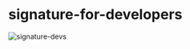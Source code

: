 # signature-for-developers

![signature-devs](https://user-images.githubusercontent.com/62181222/232608016-3e7ddd76-62c0-4a80-847a-a72a6430946a.PNG)
